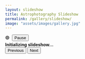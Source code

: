 ```yaml
---
layout: slideshow
title: Astrophotography Slideshow
permalink: /gallery/slideshow/
image: "assets/images/gallery.jpg"
---
```


<div class="text-right d-none" id="carouselcontrols">
        <span id="carouselstatus">🟢</span>&nbsp;
        <button class="btn btn-link" id="btnPause">Pause</button>        
</div>

<div id="astroshow" class="carousel slide slideshow-carousel" data-ride="carousel">
    <div id="astroturf" class="carousel-inner">
         <div class="carousel-item active"> 
            <div class="card slideshow-card">
            <div class="card-header text-center">
                <strong id="astroheader" class="card-title slideshow-title">Initializing slideshow...</strong>
                </div> 
                <canvas id="dwitter" width="1920" height="1080"></canvas>                           
            </div>
        </div>       
    </div>
    <button class="btn btn-link carousel-control-prev d-none" href="#carouselExampleControls" role="button" data-slide="prev">
        <span class="carousel-control-prev-icon" aria-hidden="true"></span>
            <span class="sr-only">Previous</span>
    </button>
    <button class="btn btn-link carousel-control-next d-none" href="#carouselExampleControls" role="button" data-slide="next">
        <span class="carousel-control-next-icon" aria-hidden="true"></span>
        <span class="sr-only">Next</span>
    </button>
</div>

<script id="astrodeck" type="slideshow/template">
{% for image in site.gallery %}
    {% assign imgPath = site.baseurl | append: "/assets/images/gallery/" | append: image.folder | append: "/" | append: image.folder | append: ".jpg" %}            
    {% assign mainUrl = site.baseurl | append: image.url %}                    
    <div class="carousel-item"> 
        <div class="card slideshow-card align-items-center">
            <div class="card-header text-center">
                <strong class="card-title slideshow-title">{{image.title}}</strong>
            </div>
            <a href="{{mainUrl}}" title="{{image.description}}" class="stretch-link">
                <img b-class="d-block" class="card-img-top slideshow-img" data-src="{{imgPath}}" alt="{{image.description}}" title="{{image.description}}"/>
            </a>
            <div class="carousel-caption m-10 d-xs-none d-md-block p-6">
                <span>{{image.description}}</span>
            </div>                
        </div>
    </div>    
{% endfor %} 
</script>
<script type="text/javascript" src="{{ site.baseurl }}/assets/js/slideshow.js"></script>
